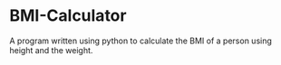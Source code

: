# BMI-Calculator

A program written using python to calculate the BMI of a person using height and the weight.
